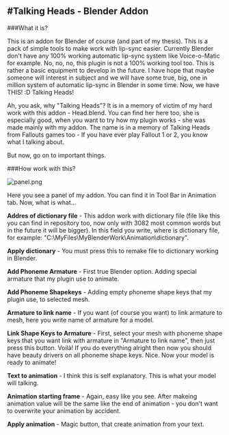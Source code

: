 #Talking Heads - Blender Addon
----

###What it is?

This is an addon for Blender of course (and part of my thesis). This is a pack of simple tools to make work with lip-sync easier. Currently Blender don't have any 100% working automatic lip-sync system like Voice-o-Matic for example. No, no, no, this plugin is not a 100% working tool too. This is rather a basic equipment to develop in the future. I have hope that maybe someone will interest in subject and we will have some true, big, one in million system of automatic lip-sync in Blender in some time. Now, we have THIS! :D Talking Heads!

Ah, you ask, why "Talking Heads"? It is in a memory of victim of my hard work with this addon - Head.blend. You can find her here too, she is especially good, when you want to try how my plugin works - she was made mainly with my addon. The name is in a memory of Talking Heads from Fallouts games too - If you have ever play Fallout 1 or 2, you know what I talking about.

But now, go on to important things.



###How work with this?

![panel.png](https://raw.githubusercontent.com/K-J-Rybarczyk/Blender-Talking_Heads/master/Screens/panel.png "Panel")

Here you see a panel of my addon. You can find it in Tool Bar in Animation tab. Now, what is what...

**Addres of dictionary file** - This addon work with dictionary file (file like this you can find in repository too, now only with 3082 most common words but in the future it will be bigger). In this field you write, where is dictionary file, for example: "C:\MyFiles\MyBlenderWork\Animation\dictionary".

**Apply dictionary** - You must press this to remake file to dictionary working in Blender.

**Add Phoneme Armature** - First true Blender option. Adding special armature that my plugin use to animate.

**Add Phoneme Shapekeys** - Adding empty phoneme shape keys that my plugin use, to selected mesh.

**Armature to link name** - If you want (of course you want) to link armature to mesh, here you write name of armature for a model.

**Link Shape Keys to Armature** - First, select your mesh with phoneme shape keys that you want link with armature in "Armature to link name", then just press this button. Voilà! If you do everything alright then now you should have beauty drivers on all phoneme shape keys. Nice. Now your model is ready to animate!

**Text to animation** - I think this is self explanatory. This is what your model will talking.

**Animation starting frame** - Again, easy like you see. After makeing animation value will be the same like the end of animation - you don't want to overwrite your animation by accident.

**Apply animation** - Magic button, that create animation from your text.